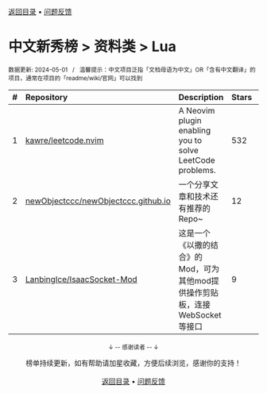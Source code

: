 <a href="https://github.com/GrowingGit/GitHub-Chinese-Top-Charts#github中文排行榜">返回目录</a> • <a href="/content/docs/feedback.md">问题反馈</a>

# 中文新秀榜 > 资料类 > Lua
<sub>数据更新: 2024-05-01&nbsp;&nbsp;&nbsp;/&nbsp;&nbsp;&nbsp;温馨提示：中文项目泛指「文档母语为中文」OR「含有中文翻译」的项目，通常在项目的「readme/wiki/官网」可以找到</sub>

|#|Repository|Description|Stars|Updated|Created|
|:-|:-|:-|:-|:-|:-|
|1|[kawre/leetcode.nvim](https://github.com/kawre/leetcode.nvim)|A Neovim plugin enabling you to solve LeetCode problems.|532|2024-04-16|2023-09-16|
|2|[newObjectccc/newObjectccc.github.io](https://github.com/newObjectccc/newObjectccc.github.io)|一个分享文章和技术还有推荐的Repo~|12|2024-04-24|2023-11-29|
|3|[LanbingIce/IsaacSocket-Mod](https://github.com/LanbingIce/IsaacSocket-Mod)|这是一个《以撒的结合》的Mod，可为其他mod提供操作剪贴板，连接WebSocket等接口|9|2024-03-15|2023-09-10|

<div align="center">
    <p><sub>↓ -- 感谢读者 -- ↓</sub></p>
    榜单持续更新，如有帮助请加星收藏，方便后续浏览，感谢你的支持！
</div>

<br/>

<div align="center"><a href="https://github.com/GrowingGit/GitHub-Chinese-Top-Charts#github中文排行榜">返回目录</a> • <a href="/content/docs/feedback.md">问题反馈</a></div>
